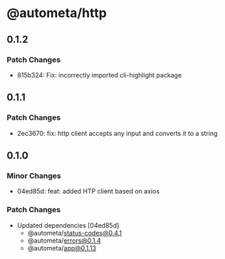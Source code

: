 # @autometa/http

## 0.1.2

### Patch Changes

- 815b324: Fix: incorrectly imported cli-highlight package

## 0.1.1

### Patch Changes

- 2ec3670: fix: http client accepts any input and converts it to a string

## 0.1.0

### Minor Changes

- 04ed85d: feat: added HTP client based on axios

### Patch Changes

- Updated dependencies [04ed85d]
  - @autometa/status-codes@0.4.1
  - @autometa/errors@0.1.4
  - @autometa/app@0.1.13
